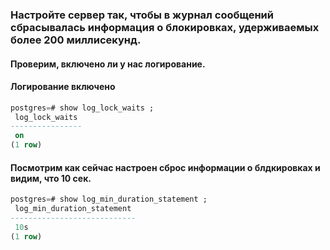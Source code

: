 
### Настройте сервер так, чтобы в журнал сообщений сбрасывалась информация о блокировках, удерживаемых более 200 миллисекунд.
#### Проверим, включено ли у нас логирование. 
#### Логирование включено
```sql
postgres=# show log_lock_waits ;
 log_lock_waits
----------------
 on
(1 row)

```
#### Посмотрим как сейчас настроен сброс информации о блдкировках и видим, что 10 сек.
```sql
postgres=# show log_min_duration_statement ;
 log_min_duration_statement
----------------------------
 10s
(1 row)
```
